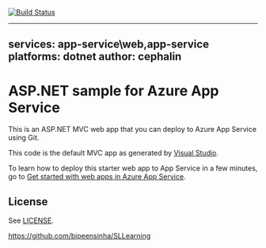 [![Build Status](https://dev.azure.com/shrutisinha/az400Training/_apis/build/status/ShrutiSinhaa.pipelines-java?branchName=master)](https://dev.azure.com/shrutisinha/az400Training/_build/latest?definitionId=22&branchName=master)


---
services: app-service\web,app-service
platforms: dotnet
author: cephalin
---

# ASP.NET sample for Azure App Service

This is an ASP.NET MVC web app that you can deploy to Azure App Service using Git. 

This code is the default MVC app as generated by 
[Visual Studio](https://www.visualstudio.com/products/visual-studio-community-vs).

To learn how to deploy this starter web app to App Service in a few minutes, go to 
[Get started with web apps in Azure App Service](https://azure.microsoft.com/en-us/documentation/articles/app-service-web-get-started/). 

## License

See [LICENSE](LICENSE).



https://github.com/bipeensinha/SLLearning
